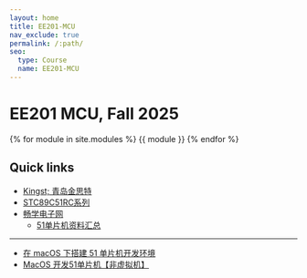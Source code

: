 ```yaml
---
layout: home
title: EE201-MCU
nav_exclude: true
permalink: /:path/
seo:
  type: Course
  name: EE201-MCU
---
```


# EE201 MCU, Fall 2025

{% for module in site.modules %}
{{ module }}
{% endfor %}

## Quick links

-   [Kingst; 青岛金思特](https://www.qdkingst.com/cn)
-   [STC89C51RC系列](https://www.stcmicro.com/cn/stc/stc89c51rc.html)
-   [畅学电子网](http://eeskill.com/)
	- [51单片机资料汇总](http://eeskill.com/group/topic/id/312)

---

-   [在 macOS 下搭建 51 单片机开发环境](https://sspai.com/post/71802)
-   [MacOS 开发51单片机【非虚拟机】](https://www.cnblogs.com/enixlin/p/17869756.html)

